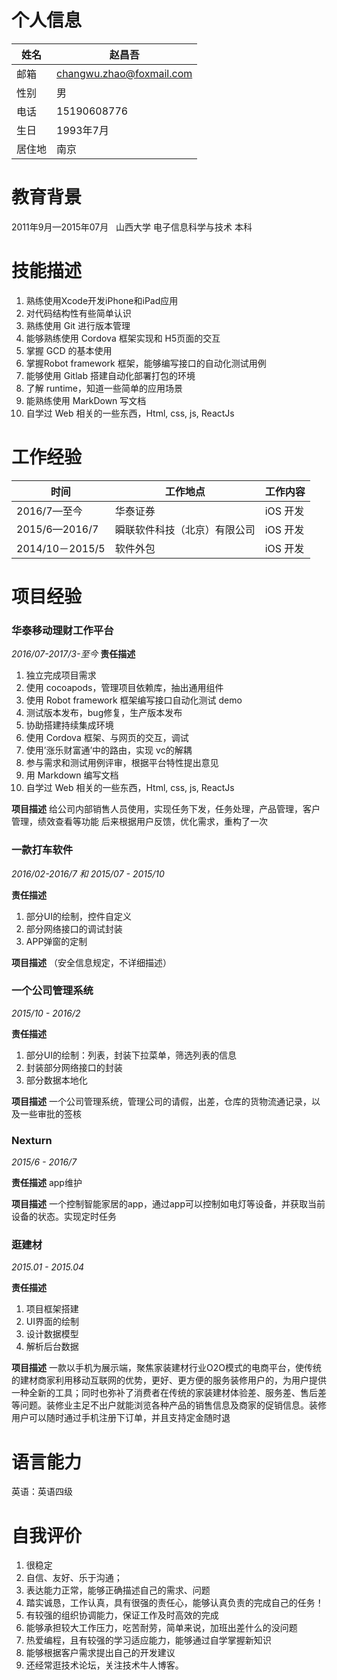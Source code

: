 
# 个人信息

|姓名| 赵昌吾 |
|--|--|
|邮箱| changwu.zhao@foxmail.com|
|性别| 男|
|电话| 15190608776|
|生日| 1993年7月|
|居住地| 南京 |


# 教育背景
2011年9月—2015年07月  	山西大学	电子信息科学与技术	本科

# 技能描述
1.	熟练使用Xcode开发iPhone和iPad应用
2.	对代码结构性有些简单认识
3.	熟练使用 Git 进行版本管理
4.	能够熟练使用 Cordova 框架实现和 H5页面的交互
5.	掌握 GCD 的基本使用
6.	掌握Robot framework 框架，能够编写接口的自动化测试用例
7.	能够使用 Gitlab 搭建自动化部署打包的环境
8.	了解 runtime，知道一些简单的应用场景
9.	能熟练使用 MarkDown 写文档
10.	自学过 Web 相关的一些东西，Html, css, js, ReactJs

# 工作经验

|时间|工作地点|工作内容|
|--|--|--|
|2016/7—至今|华泰证券|iOS 开发|
|2015/6—2016/7|瞬联软件科技（北京）有限公司|iOS 开发|
|2014/10－2015/5|软件外包|iOS 开发|

# 项目经验
### 华泰移动理财工作平台
*2016/07-2017/3-至今*
**责任描述**
1.	独立完成项目需求
2.	使用 cocoapods，管理项目依赖库，抽出通用组件
3.	使用 Robot framework 框架编写接口自动化测试 demo
4.	测试版本发布，bug修复，生产版本发布
5.	协助搭建持续集成环境
6.	使用 Cordova 框架、与网页的交互，调试
7.	使用’涨乐财富通’中的路由，实现 vc的解耦
8.	参与需求和测试用例评审，根据平台特性提出意见
9.	用 Markdown 编写文档
10.	自学过 Web 相关的一些东西，Html, css, js, ReactJs

**项目描述**
给公司内部销售人员使用，实现任务下发，任务处理，产品管理，客户管理，绩效查看等功能
后来根据用户反馈，优化需求，重构了一次

### 一款打车软件
*2016/02-2016/7 和 2015/07 - 2015/10*

**责任描述**
1.	部分UI的绘制，控件自定义
2.	部分网络接口的调试封装
3.	APP弹窗的定制

**项目描述**
（安全信息规定，不详细描述）

### 一个公司管理系统
*2015/10 - 2016/2*

**责任描述**
1.	部分UI的绘制：列表，封装下拉菜单，筛选列表的信息
2.	封装部分网络接口的封装
3.	部分数据本地化

**项目描述**
一个公司管理系统，管理公司的请假，出差，仓库的货物流通记录，以及一些审批的签核

### Nexturn
*2015/6 - 2016/7*

**责任描述**
app维护

**项目描述**
一个控制智能家居的app，通过app可以控制如电灯等设备，并获取当前设备的状态。实现定时任务

### 逛建材
*2015.01 - 2015.04*

**责任描述**
1.	项目框架搭建
2.	UI界面的绘制
3.	设计数据模型
4.	解析后台数据

**项目描述**
一款以手机为展示端，聚焦家装建材行业O2O模式的电商平台，使传统的建材商家利用移动互联网的优势，更好、更方便的服务装修用户的，为用户提供一种全新的工具；同时也弥补了消费者在传统的家装建材体验差、服务差、售后差等问题。装修业主足不出户就能浏览各种产品的销售信息及商家的促销信息。装修用户可以随时通过手机注册下订单，并且支持定金随时退


# 语言能力
英语：英语四级

# 自我评价
1.	很稳定
2.	自信、友好、乐于沟通；
3.	表达能力正常，能够正确描述自己的需求、问题
4.	踏实诚恳，工作认真，具有很强的责任心，能够认真负责的完成自己的任务！
5.	有较强的组织协调能力，保证工作及时高效的完成
6.	能够承担较大工作压力，吃苦耐劳，简单来说，加班出差什么的没问题
7.	热爱编程，且有较强的学习适应能力，能够通过自学掌握新知识
8.	能够根据客户需求提出自己的开发建议
9.	还经常逛技术论坛，关注技术牛人博客。
